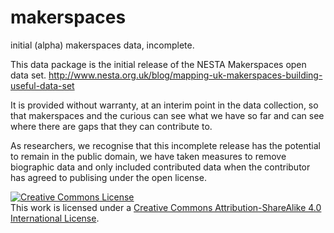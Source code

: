 # makerspaces
initial (alpha) makerspaces data, incomplete. 

This data package is the initial release of the NESTA Makerspaces open data set.
http://www.nesta.org.uk/blog/mapping-uk-makerspaces-building-useful-data-set


It is provided without warranty, at an interim point in the data collection, so 
that makerspaces and the curious can see what we have so far and can see where there
are gaps that they can contribute to.
 
As researchers, we recognise that this incomplete release has the potential to
remain in the public domain, we have taken measures to remove biographic data and only
included contributed data when the contributor has agreed to publising under the open license.

<a rel="license" href="http://creativecommons.org/licenses/by-sa/4.0/"><img alt="Creative Commons License" style="border-width:0" src="https://i.creativecommons.org/l/by-sa/4.0/88x31.png" /></a><br />This work is licensed under a <a rel="license" href="http://creativecommons.org/licenses/by-sa/4.0/">Creative Commons Attribution-ShareAlike 4.0 International License</a>.